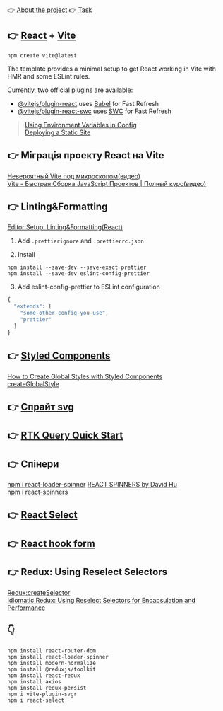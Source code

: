 👉 [About the project](./README.md) 👉 [Task](./TASK.md)

## 👉 [React](https://react.dev/) + [Vite](https://vitejs.dev/guide/)

```shell
npm create vite@latest
```

The template provides a minimal setup to get React working in Vite with HMR and
some ESLint rules.

Currently, two official plugins are available:

- [@vitejs/plugin-react](https://github.com/vitejs/vite-plugin-react/blob/main/packages/plugin-react/README.md)
  uses [Babel](https://babeljs.io/) for Fast Refresh
- [@vitejs/plugin-react-swc](https://github.com/vitejs/vite-plugin-react-swc)
  uses [SWC](https://swc.rs/) for Fast Refresh

> [Using Environment Variables in Config](https://vitejs.dev/config/#using-environment-variables-in-config)  
>[Deploying a Static Site](https://vitejs.dev/guide/static-deploy.html)

## 👉 Міграція проекту React на Vite

[Невероятный Vite под микроскопом(видео)](https://youtu.be/ndKgZRM7yjk?t=416)  
[Vite - Быстрая Сборка JavaScript Проектов | Полный курс(видео)](https://www.youtube.com/watch?v=evmIHSAn1AU)

## 👉 Linting&Formatting

[Editor Setup: Linting&Formatting(React)](https://react.dev/learn/editor-setup)

1. Add `.prettierignore` and `.prettierrc.json`

2. Install

```shell
npm install --save-dev --save-exact prettier
npm install --save-dev eslint-config-prettier
```

3. Add eslint-config-prettier to ESLint configuration

```js
{
  "extends": [
    "some-other-config-you-use",
    "prettier"
  ]
}
```

## 👉 [Styled Components](https://styled-components.com/docs/basics#styling-any-component)

[How to Create Global Styles with Styled Components](https://scalablecss.com/styled-components-global-styles/)  
[createGlobalStyle](https://styled-components.com/docs/api#createglobalstyle)

## 👉 [Спрайт svg](https://icomoon.io/app)

## 👉 [RTK Query Quick Start](https://redux-toolkit.js.org/tutorials/rtk-query)

## 👉 Спінери

[npm i react-loader-spinner](https://mhnpd.github.io/react-loader-spinner/docs/intro)
[REACT SPINNERS by David Hu](https://www.davidhu.io/react-spinners/)  
[npm i react-spinners](https://www.npmjs.com/package/react-spinners)

## 👉 [React Select](https://react-select.com/home)

## 👉 [React hook form](https://www.npmjs.com/package/react-hook-form)

## 👉 Redux: Using Reselect Selectors

[Redux:createSelector](https://redux-toolkit.js.org/api/createSelector)  
[Idiomatic Redux: Using Reselect Selectors for Encapsulation and Performance](https://blog.isquaredsoftware.com/2017/12/idiomatic-redux-using-reselect-selectors/)

## 👇

```
npm install react-router-dom
npm install react-loader-spinner
npm install modern-normalize
npm install @reduxjs/toolkit
npm install react-redux
npm install axios
npm install redux-persist
npm i vite-plugin-svgr
npm i react-select
```
